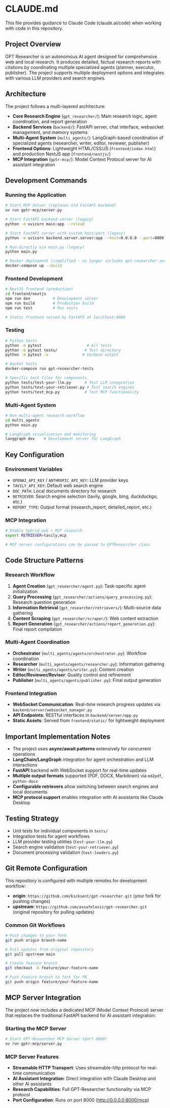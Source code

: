 # CLAUDE.md

This file provides guidance to Claude Code (claude.ai/code) when working with code in this repository.

## Project Overview

GPT Researcher is an autonomous AI agent designed for comprehensive web and local research. It produces detailed, factual research reports with citations by coordinating multiple specialized agents (planner, executor, publisher). The project supports multiple deployment options and integrates with various LLM providers and search engines.

## Architecture

The project follows a multi-layered architecture:

- **Core Research Engine** (`gpt_researcher/`): Main research logic, agent coordination, and report generation
- **Backend Services** (`backend/`): FastAPI server, chat interface, websocket management, and memory systems  
- **Multi-Agent System** (`multi_agents/`): LangGraph-based coordination of specialized agents (researcher, writer, editor, reviewer, publisher)
- **Frontend Options**: Lightweight HTML/CSS/JS (`frontend/index.html`) and production NextJS app (`frontend/nextjs/`)
- **MCP Integration** (`gptr-mcp/`): Model Context Protocol server for AI assistant integration

## Development Commands

### Running the Application
```bash
# Start MCP Server (replaces old FastAPI backend)
uv run gptr-mcp/server.py

# Start FastAPI backend server (legacy)
python -m uvicorn main:app --reload

# Start FastAPI server with custom host/port (legacy)
python -m uvicorn backend.server.server:app --host=0.0.0.0 --port=8000

# Run directly via main.py (legacy)
python main.py

# Docker deployment (simplified - no longer includes gpt-researcher service)
docker-compose up --build
```

### Frontend Development
```bash
# NextJS frontend (production)
cd frontend/nextjs
npm run dev          # Development server
npm run build        # Production build
npm run test         # Run tests

# Static frontend served by FastAPI at localhost:8000
```

### Testing
```bash
# Python tests
python -m pytest                    # All tests
python -m pytest tests/            # Test directory
python -m pytest -v               # Verbose output

# Docker tests  
docker-compose run gpt-researcher-tests

# Specific test files for components
python tests/test-your-llm.py      # Test LLM integration
python tests/test-your-retriever.py # Test search engines
python tests/test_mcp.py           # Test MCP functionality
```

### Multi-Agent System
```bash
# Run multi-agent research workflow
cd multi_agents
python main.py

# LangGraph visualization and monitoring
langgraph dev    # Development server for LangGraph
```

## Key Configuration

### Environment Variables
- `OPENAI_API_KEY` / `ANTHROPIC_API_KEY`: LLM provider keys
- `TAVILY_API_KEY`: Default web search engine
- `DOC_PATH`: Local documents directory for research
- `RETRIEVER`: Search engine selection (tavily, google, bing, duckduckgo, etc.)
- `REPORT_TYPE`: Output format (research_report, detailed_report, etc.)

### MCP Integration
```bash
# Enable hybrid web + MCP research
export RETRIEVER=tavily,mcp

# MCP server configurations can be passed to GPTResearcher class
```

## Code Structure Patterns

### Research Workflow
1. **Agent Creation** (`gpt_researcher/agent.py`): Task-specific agent initialization
2. **Query Processing** (`gpt_researcher/actions/query_processing.py`): Research question generation  
3. **Information Retrieval** (`gpt_researcher/retrievers/`): Multi-source data gathering
4. **Content Scraping** (`gpt_researcher/scraper/`): Web content extraction
5. **Report Generation** (`gpt_researcher/actions/report_generation.py`): Final report compilation

### Multi-Agent Coordination
- **Orchestrator** (`multi_agents/agents/orchestrator.py`): Workflow coordination
- **Researcher** (`multi_agents/agents/researcher.py`): Information gathering
- **Writer** (`multi_agents/agents/writer.py`): Content creation
- **Editor/Reviewer/Reviser**: Quality control and refinement
- **Publisher** (`multi_agents/agents/publisher.py`): Final output generation

### Frontend Integration
- **WebSocket Communication**: Real-time research progress updates via `backend/server/websocket_manager.py`
- **API Endpoints**: RESTful interfaces in `backend/server/app.py`
- **Static Assets**: Served from `frontend/static/` for lightweight deployment

## Important Implementation Notes

- The project uses **async/await patterns** extensively for concurrent operations
- **LangChain/LangGraph** integration for agent orchestration and LLM interactions
- **FastAPI** backend with WebSocket support for real-time updates
- **Multiple output formats** supported (PDF, DOCX, Markdown) via `md2pdf`, `python-docx`
- **Configurable retrievers** allow switching between search engines and local documents
- **MCP protocol support** enables integration with AI assistants like Claude Desktop

## Testing Strategy

- Unit tests for individual components in `tests/`
- Integration tests for agent workflows
- LLM provider testing utilities (`test-your-llm.py`)
- Search engine validation (`test-your-retriever.py`)
- Document processing validation (`test-loaders.py`)

## Git Remote Configuration

This repository is configured with multiple remotes for development workflow:

- **origin**: `https://github.com/kicksent/gpt-researcher.git` (your fork for pushing changes)
- **upstream**: `https://github.com/assafelovic/gpt-researcher.git` (original repository for pulling updates)

### Common Git Workflows
```bash
# Push changes to your fork
git push origin branch-name

# Pull updates from original repository
git pull upstream main

# Create feature branch
git checkout -b feature/your-feature-name

# Push feature branch to fork for PR
git push origin feature/your-feature-name
```

## MCP Server Integration

The project now includes a dedicated MCP (Model Context Protocol) server that replaces the traditional FastAPI backend for AI assistant integration:

### Starting the MCP Server
```bash
# Start GPT-Researcher MCP Server (port 8000)
uv run gptr-mcp/server.py
```

### MCP Server Features
- **Streamable HTTP Transport**: Uses streamable-http protocol for real-time communication
- **AI Assistant Integration**: Direct integration with Claude Desktop and other AI assistants
- **Research Capabilities**: Full GPT-Researcher functionality via MCP protocol
- **Port Configuration**: Runs on port 8000 (http://0.0.0.0:8000/mcp)